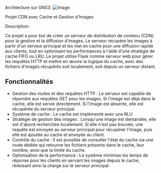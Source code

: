Architecture sur GNS3:
![image](https://github.com/user-attachments/assets/0862d433-84a9-4b94-bb6d-edc2d8ee30e2)

Projet CDN avec Cache et Gestion d'Images

 Description:

Ce projet a pour but de créer un serveur de distribution de contenu (CDN) pour la gestion et la diffusion d'images. Le serveur récupère les images à partir d'un serveur principal et les met en cache pour une diffusion rapide aux clients, tout en optimisant les performances à l'aide d'une stratégie de cache FIFO ou LRU. Le projet utilise Flask comme serveur web pour gérer les requêtes HTTP et mettre en œuvre la logique du cache, avec des fichiers d'images récupérés soit localement, soit depuis un serveur distant.

## Fonctionnalités

- Gestion des routes et des requêtes HTTP : Le serveur est capable de répondre aux requêtes GET pour les images. Si l'image est déjà dans le cache, elle est servie directement. Si l'image est absente, elle est récupérée du serveur principal.
- Système de cache : Le cache est implémenté avec une RLU
- Stratégie de gestion des images : Lorsqu'une image est demandée, elle est d'abord recherchée localement. Si elle n'est pas trouvée, une requête est envoyée au serveur principal pour récupérer l'image, puis elle est ajoutée au cache et envoyée au client.
- Contrôle du cache : Il est possible de consulter l'état du cache via une route dédiée qui retourne les fichiers présents dans le cache, leur nombre, ainsi que la limite du cache.
- Optimisation de la performance : Le système minimise les temps de réponse pour les clients en servant les images depuis le cache, réduisant ainsi la charge sur le serveur principal.
